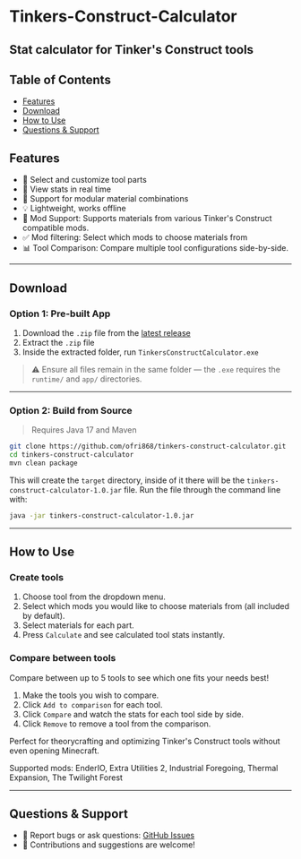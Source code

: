 # Tinkers-Construct-Calculator
## Stat calculator for Tinker's Construct tools

## Table of Contents

- [Features](#features)
- [Download](#download)
- [How to Use](#how-to-use)
- [Questions & Support](#questions--support)

<a name="features"></a>
## Features

- 🧱 Select and customize tool parts
- 🔄 View stats in real time
- 🔧 Support for modular material combinations
- 💡 Lightweight, works offline
- 🧩 Mod Support: Supports materials from various Tinker's Construct compatible mods.
- ✅ Mod filtering: Select which mods to choose materials from
- 📊 Tool Comparison: Compare multiple tool configurations side-by-side.

---

## Download

### Option 1: Pre-built App

1. Download the `.zip` file from the [latest release](https://github.com/ofri868/Tinkers-Construct-Calculator/releases)
2. Extract the `.zip` file
3. Inside the extracted folder, run `TinkersConstructCalculator.exe`

> ⚠️ Ensure all files remain in the same folder — the `.exe` requires the `runtime/` and `app/` directories.

---

### Option 2: Build from Source

> Requires Java 17 and Maven

```bash
git clone https://github.com/ofri868/tinkers-construct-calculator.git
cd tinkers-construct-calculator
mvn clean package
```
This will create the `target` directory, inside of it there will be the `tinkers-construct-calculator-1.0.jar` file. Run the file through the command line with:
```bash
java -jar tinkers-construct-calculator-1.0.jar
```


---

## How to Use
### Create tools
1. Choose tool from the dropdown menu.
2. Select which mods you would like to choose materials from (all included by default).
3. Select materials for each part.
4. Press `Calculate` and see calculated tool stats instantly.

### Compare between tools
Compare between up to 5 tools to see which one fits your needs best!
1. Make the tools you wish to compare.
2. Click `Add to comparison` for each tool.
3. Click `Compare` and watch the stats for each tool side by side.
4. Click `Remove` to remove a tool from the comparison.


Perfect for theorycrafting and optimizing Tinker's Construct tools without even opening Minecraft.

Supported mods: EnderIO, Extra Utilities 2, Industrial Foregoing, Thermal Expansion, The Twilight Forest

---
## Questions & Support

- 💬 Report bugs or ask questions: [GitHub Issues](https://github.com/ofri868/tinkers-construct-calculator/issues)
- 🙌 Contributions and suggestions are welcome!
